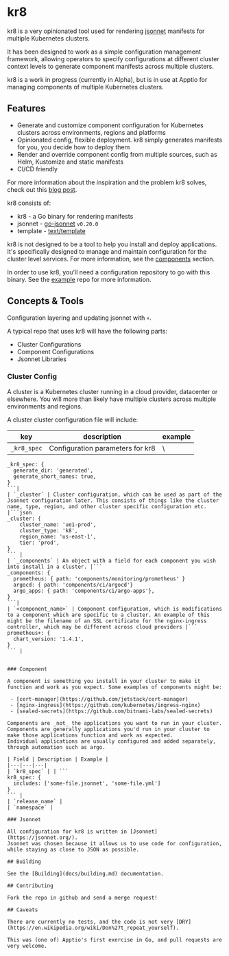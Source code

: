 # kr8

kr8 is a very opinionated tool used for rendering [jsonnet](http://jsonnet.org) manifests for multiple Kubernetes clusters.

It has been designed to work as a simple configuration management framework, allowing operators to specify configurations at different cluster context levels to generate component manifests across multiple clusters.

kr8 is a work in progress (currently in Alpha), but is in use at Apptio for managing components of multiple Kubernetes clusters.

## Features

 - Generate and customize component configuration for Kubernetes clusters across environments, regions and platforms
 - Opinionated config, flexible deployment. kr8 simply generates manifests for you, you decide how to deploy them
 - Render and override component config from multiple sources, such as Helm, Kustomize and static manifests
 - CI/CD friendly

For more information about the inspiration and the problem kr8 solves, check out this [blog post](https://leebriggs.co.uk/blog/2018/05/08/kubernetes-config-mgmt.html).

kr8 consists of:

 - kr8 - a Go binary for rendering manifests
 - jsonnet - [go-jsonnet](https://pkg.go.dev/github.com/google/go-jsonnet) `v0.20.0`
 - template - [text/template](https://pkg.go.dev/text/template#hdr-Text_and_spaces)

kr8 is not designed to be a tool to help you install and deploy applications. It's specifically designed to manage and maintain configuration for the cluster level services. For more information, see the [components](docs/components) section.

In order to use kr8, you'll need a configuration repository to go with this binary. 
See the [example](https://github.com/apptio/kr8-configs) repo for more information.

## Concepts & Tools

Configuration layering and updating jsonnet with `+`.

A typical repo that uses kr8 will have the following parts:

* Cluster Configurations
* Component Configurations
* Jsonnet Libraries

### Cluster Config

A cluster is a Kubernetes cluster running in a cloud provider, datacenter or elsewhere.
You will more than likely have multiple clusters across multiple environments and regions.

A cluster cluster configuration file will include:

|key|description|example|
|---|---|---|
|`_kr8_spec`| Configuration parameters for kr8 | \
```
_kr8_spec: {
  generate_dir: 'generated',
  generate_short_names: true,
}
```|
| `_cluster` | Cluster configuration, which can be used as part of the Jsonnet configuration later. This consists of things like the cluster name, type, region, and other cluster specific configuration etc. |```json
_cluster: {
    cluster_name: 'ue1-prod',
    cluster_type: 'k8',
    region_name: 'us-east-1',
    tier: 'prod',
}
``` |
| `_components` | An object with a field for each component you wish into install in a cluster. |```
_components: {
  prometheus: { path: 'components/monitoring/prometheus' }
  argocd: { path: 'components/ci/argocd'}
  argo_apps: { path: 'components/ci/argo-apps'},
}
```|
| `<component_name>` | Component configuration, which is modifications to a component which are specific to a cluster. An example of this might be the filename of an SSL certificate for the nginx-ingress controller, which may be different across cloud providers |```
prometheus+: {
  chart_version: '1.4.1',
}
``` |


### Component

A component is something you install in your cluster to make it function and work as you expect. Some examples of components might be:

 - [cert-manager](https://github.com/jetstack/cert-manager)
 - [nginx-ingress](https://github.com/kubernetes/ingress-nginx)
 - [sealed-secrets](https://github.com/bitnami-labs/sealed-secrets)

Components are _not_ the applications you want to run in your cluster.
Components are generally applications you'd run in your cluster to make those applications function and work as expected.
Individual applications are usually configured and added separately, through automation such as argo.

| Field | Description | Example |
|---|---|---|
| `kr8_spec` | | ```
kr8_spec: {
  includes: ['some-file.jsonnet', 'some-file.yml']
}
``` |
| `release_name` |
| `namespace` | 

### Jsonnet

All configuration for kr8 is written in [Jsonnet](https://jsonnet.org/). 
Jsonnet was chosen because it allows us to use code for configuration, while staying as close to JSON as possible.

## Building

See the [Building](docs/building.md) documentation.

## Contributing

Fork the repo in github and send a merge request!

## Caveats

There are currently no tests, and the code is not very [DRY](https://en.wikipedia.org/wiki/Don%27t_repeat_yourself).

This was (one of) Apptio's first exercise in Go, and pull requests are very welcome.
